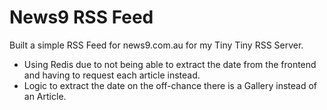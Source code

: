 # News9 RSS Feed

Built a simple RSS Feed for news9.com.au for my Tiny Tiny RSS Server.

 * Using Redis due to not being able to extract the date from the frontend and having to request each article instead.
 * Logic to extract the date on the off-chance there is a Gallery instead of an Article.



